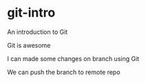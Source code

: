 # git-intro
An introduction to Git

Git is awesome

I can made some changes on branch using Git

We can push the branch to remote repo

